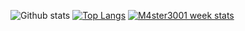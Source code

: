 
![Github stats](https://github-readme-stats.vercel.app/api?username=M4ster3001)
[![Top Langs](https://github-readme-stats.vercel.app/api/top-langs/?username=M4ster3001&layout=compact)](https://github.com/M4ster3001/github-readme-stats)
[![M4ster3001 week stats](https://github-readme-stats.vercel.app/api/wakatime?username=M4ster3001&layout=compact)](https://github.com/M4ster3001/github-readme-stats)
